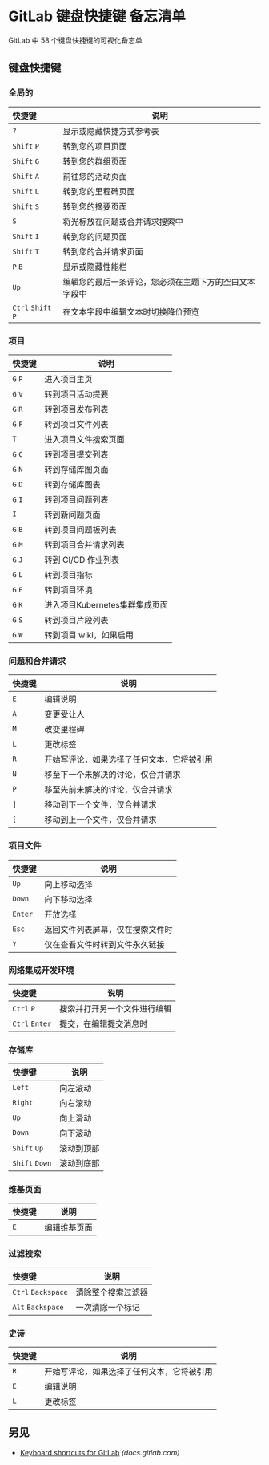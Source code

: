 GitLab 键盘快捷键 备忘清单
===

GitLab 中 58 个键盘快捷键的可视化备忘单

键盘快捷键
---------

### 全局的

快捷键 | 说明
:- | -
`?`  | 显示或隐藏快捷方式参考表
`Shift` `P`  | 转到您的项目页面
`Shift` `G`  | 转到您的群组页面
`Shift` `A`  | 前往您的活动页面
`Shift` `L`  | 转到您的里程碑页面
`Shift` `S`  | 转到您的摘要页面
`S`  | 将光标放在问题或合并请求搜索中
`Shift` `I`  | 转到您的问题页面
`Shift` `T`  | 转到您的合并请求页面
`P` `B`  | 显示或隐藏性能栏
`Up`  | 编辑您的最后一条评论，您必须在主题下方的空白文本字段中
`Ctrl` `Shift` `P`  | 在文本字段中编辑文本时切换降价预览
<!--rehype:className=shortcuts-->

### 项目
<!--rehype:wrap-class=row-span-2-->

快捷键 | 说明
:- | -
`G` `P`  | 进入项目主页
`G` `V`  | 转到项目活动提要
`G` `R`  | 转到项目发布列表
`G` `F`  | 转到项目文件列表
`T`  | 进入项目文件搜索页面
`G` `C`  | 转到项目提交列表
`G` `N`  | 转到存储库图页面
`G` `D`  | 转到存储库图表
`G` `I`  | 转到项目问题列表
`I`  | 转到新问题页面
`G` `B`  | 转到项目问题板列表
`G` `M`  | 转到项目合并请求列表
`G` `J`  | 转到 CI/CD 作业列表
`G` `L`  | 转到项目指标
`G` `E`  | 转到项目环境
`G` `K`  | 进入项目Kubernetes集群集成页面
`G` `S`  | 转到项目片段列表
`G` `W`  | 转到项目 wiki，如果启用
<!--rehype:className=shortcuts-->

### 问题和合并请求

快捷键 | 说明
:- | -
`E`  | 编辑说明
`A`  | 变更受让人
`M`  | 改变里程碑
`L`  | 更改标签
`R`  | 开始写评论，如果选择了任何文本，它将被引用
`N`  | 移至下一个未解决的讨论，仅合并请求
`P`  | 移至先前未解决的讨论，仅合并请求
`]`  | 移动到下一个文件，仅合并请求
`[`  | 移动到上一个文件，仅合并请求
<!--rehype:className=shortcuts-->

### 项目文件

快捷键 | 说明
:- | -
`Up`  | 向上移动选择
`Down`  | 向下移动选择
`Enter`  | 开放选择
`Esc`  | 返回文件列表屏幕，仅在搜索文件时
`Y`  | 仅在查看文件时转到文件永久链接
<!--rehype:className=shortcuts-->

### 网络集成开发环境

快捷键 | 说明
:- | -
`Ctrl` `P`  | 搜索并打开另一个文件进行编辑
`Ctrl` `Enter`  | 提交，在编辑提交消息时
<!--rehype:className=shortcuts-->

### 存储库
<!--rehype:wrap-class=row-span-2-->

快捷键 | 说明
:- | -
`Left`  | 向左滚动
`Right`  | 向右滚动
`Up`  | 向上滑动
`Down`  | 向下滚动
`Shift` `Up`  | 滚动到顶部
`Shift` `Down`  | 滚动到底部
<!--rehype:className=shortcuts-->

### 维基页面

快捷键 | 说明
:- | -
`E`  | 编辑维基页面
<!--rehype:className=shortcuts-->

### 过滤搜索

快捷键 | 说明
:- | -
`Ctrl` `Backspace`  | 清除整个搜索过滤器
`Alt` `Backspace`  | 一次清除一个标记
<!--rehype:className=shortcuts-->

### 史诗

快捷键 | 说明
:- | -
`R`  | 开始写评论，如果选择了任何文本，它将被引用
`E`  | 编辑说明
`L`  | 更改标签
<!--rehype:className=shortcuts-->

另见
----

- [Keyboard shortcuts for GitLab](https://docs.gitlab.com/ee/user/shortcuts.html) _(docs.gitlab.com)_

